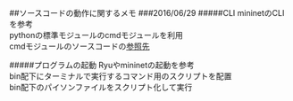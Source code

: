 ##ソースコードの動作に関するメモ
###2016/06/29
#####CLI
mininetのCLIを参考  
pythonの標準モジュールのcmdモジュールを利用  
cmdモジュールのソースコードの[参照先](http://svn.python.org/view/python/branches/release27-maint/Lib/cmd.py?view=markup)

#####プログラムの起動
Ryuやmininetの起動を参考  
bin配下にターミナルで実行するコマンド用のスクリプトを配置   
bin配下のパイソンファイルをスクリプト化して実行   


